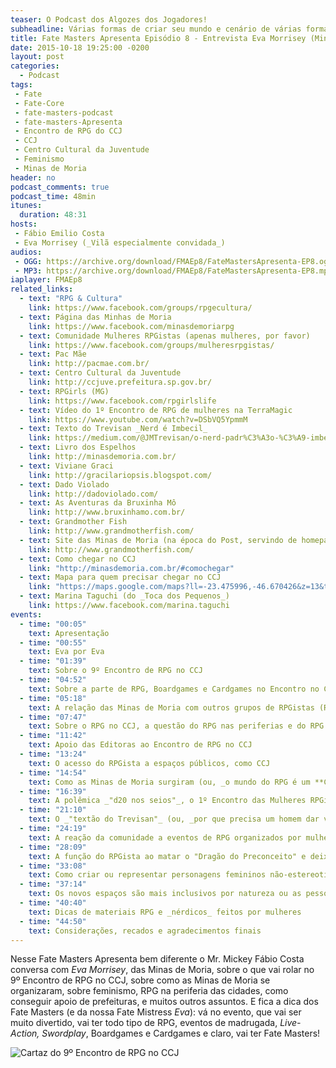 ```yaml
---
teaser: O Podcast dos Algozes dos Jogadores!
subheadline: Várias formas de criar seu mundo e cenário de várias formas
title: Fate Masters Apresenta Episódio 8 - Entrevista Eva Morrisey (Minas de Moria)
date: 2015-10-18 19:25:00 -0200
layout: post
categories:
  - Podcast
tags:
 - Fate
 - Fate-Core
 - fate-masters-podcast
 - fate-masters-Apresenta
 - Encontro de RPG do CCJ
 - CCJ
 - Centro Cultural da Juventude
 - Feminismo
 - Minas de Moria
header: no
podcast_comments: true 
podcast_time: 48min
itunes:
  duration: 48:31
hosts:
 - Fábio Emilio Costa
 - Eva Morrisey (_Vilã especialmente convidada_)
audios:
 - OGG: https://archive.org/download/FMAEp8/FateMastersApresenta-EP8.ogg
 - MP3: https://archive.org/download/FMAEp8/FateMastersApresenta-EP8.mp3
iaplayer: FMAEp8 
related_links:
  - text: "RPG & Cultura"
    link: https://www.facebook.com/groups/rpgecultura/
  - text: Página das Minhas de Moria
    link: https://www.facebook.com/minasdemoriarpg
  - text: Comunidade Mulheres RPGistas (apenas mulheres, por favor)
    link: https://www.facebook.com/groups/mulheresrpgistas/
  - text: Pac Mãe
    link: http://pacmae.com.br/
  - text: Centro Cultural da Juventude
    link: http://ccjuve.prefeitura.sp.gov.br/
  - text: RPGirls (MG)
    link: https://www.facebook.com/rpgirlslife
  - text: Vídeo do 1º Encontro de RPG de mulheres na TerraMagic
    link: https://www.youtube.com/watch?v=DSbVQ5YpmmM
  - text: Texto do Trevisan _Nerd é Imbecil_
    link: https://medium.com/@JMTrevisan/o-nerd-padr%C3%A3o-%C3%A9-imbecil-e-preconceituoso-498beee30ca7
  - text: Livro dos Espelhos
    link: http://minasdemoria.com.br/
  - text: Viviane Graci
    link: http://gracilariopsis.blogspot.com/
  - text: Dado Violado
    link: http://dadoviolado.com/
  - text: As Aventuras da Bruxinha Mô
    link: http://www.bruxinhamo.com.br/
  - text: Grandmother Fish
    link: http://www.grandmotherfish.com/
  - text: Site das Minas de Moria (na época do Post, servindo de homepage do 9º Encontro de RPG no CCJ)
    link: http://www.grandmotherfish.com/
  - text: Como chegar no CCJ
    link: "http://minasdemoria.com.br/#comochegar"
  - text: Mapa para quem precisar chegar no CCJ
    link: "https://maps.google.com/maps?ll=-23.475996,-46.670426&z=13&t=m&hl=pt-BR&gl=BR&mapclient=embed&cid=5359812925205558850"
  - text: Marina Taguchi (do _Toca dos Pequenos_)
    link: https://www.facebook.com/marina.taguchi
events:
  - time: "00:05"
    text: Apresentação
  - time: "00:55"
    text: Eva por Eva
  - time: "01:39"
    text: Sobre o 9º Encontro de RPG no CCJ
  - time: "04:52"
    text: Sobre a parte de RPG, Boardgames e Cardgames no Encontro no CCJ
  - time: "05:18"
    text: A relação das Minas de Moria com outros grupos de RPGistas (Roleplayers, RPGarautos, Confraria das Idéias)
  - time: "07:47"
    text: Sobre o RPG no CCJ, a questão do RPG nas periferias e do RPG enquanto um tanto elitista
  - time: "11:42"
    text: Apoio das Editoras ao Encontro de RPG no CCJ
  - time: "13:24"
    text: O acesso do RPGista a espaços públicos, como CCJ
  - time: "14:54"
    text: Como as Minas de Moria surgiram (ou, _o mundo do RPG é um **Clube do Bolinha**_?)
  - time: "16:39"
    text: A polêmica _"d20 nos seios"_, o 1º Encontro das Mulheres RPGistas e o "nascimento" das Minas de Moria
  - time: "21:10"
    text: O _"textão do Trevisan"_ (ou, _por que precisa um homem dar voz?_)
  - time: "24:19"
    text: A reação da comunidade a eventos de RPG organizados por mulheres
  - time: "28:09"
    text: A função do RPGista ao matar o "Dragão do Preconceito" e deixar os espaços de RPG mais seguros e inclusivos
  - time: "33:08"
    text: Como criar ou representar personagens femininos não-estereotipados
  - time: "37:14"
    text: Os novos espaços são mais inclusivos por natureza ou as pessoas o tornaram?
  - time: "40:40"
    text: Dicas de materiais RPG e _nérdicos_ feitos por mulheres
  - time: "44:50"
    text: Considerações, recados e agradecimentos finais
---
```


Nesse Fate Masters Apresenta bem diferente o Mr. Mickey Fábio Costa conversa com _Eva Morrisey_, das Minas de Moria, sobre o que vai rolar no 9º Encontro de RPG no CCJ, sobre como as Minas de Moria se organizaram, sobre feminismo, RPG na periferia das cidades, como conseguir apoio de prefeituras, e muitos outros assuntos. E fica a dica dos Fate Masters (e da nossa Fate Mistress _Eva_): vá no evento, que vai ser muito divertido, vai ter todo tipo de RPG, eventos de madrugada, _Live-Action, Swordplay_, Boardgames e Cardgames e claro, vai ter Fate Masters!

![Cartaz do 9º Encontro de RPG no CCJ](https://fbcdn-sphotos-b-a.akamaihd.net/hphotos-ak-xap1/t31.0-8/s960x960/12095054_907120619363436_6750109236592062843_o.jpg)
